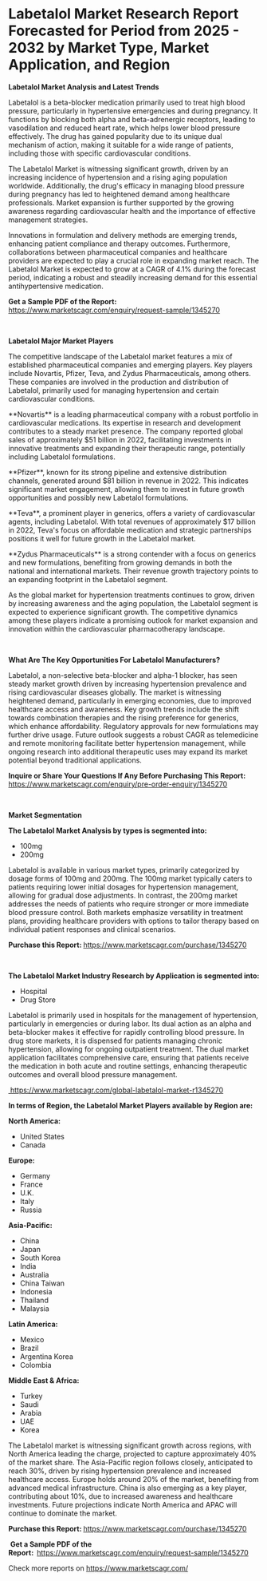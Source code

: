 <p><h1>Labetalol Market Research Report Forecasted for Period from 2025 -  2032 by Market Type, Market Application, and Region</h1></p><p><strong>Labetalol Market Analysis and Latest Trends</strong></p>
<p><p>Labetalol is a beta-blocker medication primarily used to treat high blood pressure, particularly in hypertensive emergencies and during pregnancy. It functions by blocking both alpha and beta-adrenergic receptors, leading to vasodilation and reduced heart rate, which helps lower blood pressure effectively. The drug has gained popularity due to its unique dual mechanism of action, making it suitable for a wide range of patients, including those with specific cardiovascular conditions.</p><p>The Labetalol Market is witnessing significant growth, driven by an increasing incidence of hypertension and a rising aging population worldwide. Additionally, the drug's efficacy in managing blood pressure during pregnancy has led to heightened demand among healthcare professionals. Market expansion is further supported by the growing awareness regarding cardiovascular health and the importance of effective management strategies.</p><p>Innovations in formulation and delivery methods are emerging trends, enhancing patient compliance and therapy outcomes. Furthermore, collaborations between pharmaceutical companies and healthcare providers are expected to play a crucial role in expanding market reach. The Labetalol Market is expected to grow at a CAGR of 4.1% during the forecast period, indicating a robust and steadily increasing demand for this essential antihypertensive medication.</p></p>
<p><strong>Get a Sample PDF of the Report:&nbsp;</strong> <a href="https://www.marketscagr.com/enquiry/request-sample/1345270?utm_campaign=2890&utm_medium=2&utm_source=Github&utm_content=ia&utm_term=08032025&utm_id=labetalol">https://www.marketscagr.com/enquiry/request-sample/1345270</a></p>
<p>&nbsp;</p>
<p><strong>Labetalol Major Market Players</strong></p>
<p><p>The competitive landscape of the Labetalol market features a mix of established pharmaceutical companies and emerging players. Key players include Novartis, Pfizer, Teva, and Zydus Pharmaceuticals, among others. These companies are involved in the production and distribution of Labetalol, primarily used for managing hypertension and certain cardiovascular conditions.</p><p>**Novartis** is a leading pharmaceutical company with a robust portfolio in cardiovascular medications. Its expertise in research and development contributes to a steady market presence. The company reported global sales of approximately $51 billion in 2022, facilitating investments in innovative treatments and expanding their therapeutic range, potentially including Labetalol formulations.</p><p>**Pfizer**, known for its strong pipeline and extensive distribution channels, generated around $81 billion in revenue in 2022. This indicates significant market engagement, allowing them to invest in future growth opportunities and possibly new Labetalol formulations.</p><p>**Teva**, a prominent player in generics, offers a variety of cardiovascular agents, including Labetalol. With total revenues of approximately $17 billion in 2022, Teva's focus on affordable medication and strategic partnerships positions it well for future growth in the Labetalol market.</p><p>**Zydus Pharmaceuticals** is a strong contender with a focus on generics and new formulations, benefiting from growing demands in both the national and international markets. Their revenue growth trajectory points to an expanding footprint in the Labetalol segment.</p><p>As the global market for hypertension treatments continues to grow, driven by increasing awareness and the aging population, the Labetalol segment is expected to experience significant growth. The competitive dynamics among these players indicate a promising outlook for market expansion and innovation within the cardiovascular pharmacotherapy landscape.</p></p>
<p>&nbsp;</p>
<p><strong>What Are The Key Opportunities For Labetalol Manufacturers?</strong></p>
<p><p>Labetalol, a non-selective beta-blocker and alpha-1 blocker, has seen steady market growth driven by increasing hypertension prevalence and rising cardiovascular diseases globally. The market is witnessing heightened demand, particularly in emerging economies, due to improved healthcare access and awareness. Key growth trends include the shift towards combination therapies and the rising preference for generics, which enhance affordability. Regulatory approvals for new formulations may further drive usage. Future outlook suggests a robust CAGR as telemedicine and remote monitoring facilitate better hypertension management, while ongoing research into additional therapeutic uses may expand its market potential beyond traditional applications.</p></p>
<p><strong>Inquire or Share Your Questions If Any Before Purchasing This Report:</strong> <a href="https://www.marketscagr.com/enquiry/pre-order-enquiry/1345270?utm_campaign=2890&utm_medium=2&utm_source=Github&utm_content=ia&utm_term=08032025&utm_id=labetalol">https://www.marketscagr.com/enquiry/pre-order-enquiry/1345270</a></p>
<p>&nbsp;</p>
<p><strong>Market Segmentation</strong></p>
<p><strong>The Labetalol Market Analysis by types is segmented into:</strong></p>
<p><ul><li>100mg</li><li>200mg</li></ul></p>
<p><p>Labetalol is available in various market types, primarily categorized by dosage forms of 100mg and 200mg. The 100mg market typically caters to patients requiring lower initial dosages for hypertension management, allowing for gradual dose adjustments. In contrast, the 200mg market addresses the needs of patients who require stronger or more immediate blood pressure control. Both markets emphasize versatility in treatment plans, providing healthcare providers with options to tailor therapy based on individual patient responses and clinical scenarios.</p></p>
<p><strong>Purchase this Report:&nbsp;</strong><a href="https://www.marketscagr.com/purchase/1345270?utm_campaign=2890&utm_medium=2&utm_source=Github&utm_content=ia&utm_term=08032025&utm_id=labetalol">https://www.marketscagr.com/purchase/1345270</a></p>
<p>&nbsp;</p>
<p><strong>The Labetalol Market Industry Research by Application is segmented into:</strong></p>
<p><ul><li>Hospital</li><li>Drug Store</li></ul></p>
<p><p>Labetalol is primarily used in hospitals for the management of hypertension, particularly in emergencies or during labor. Its dual action as an alpha and beta-blocker makes it effective for rapidly controlling blood pressure. In drug store markets, it is dispensed for patients managing chronic hypertension, allowing for ongoing outpatient treatment. The dual market application facilitates comprehensive care, ensuring that patients receive the medication in both acute and routine settings, enhancing therapeutic outcomes and overall blood pressure management.</p></p>
<p><a href="https://www.marketscagr.com/global-labetalol-market-r1345270?utm_campaign=2890&utm_medium=2&utm_source=Github&utm_content=ia&utm_term=08032025&utm_id=labetalol">&nbsp;https://www.marketscagr.com/global-labetalol-market-r1345270</a></p>
<p><strong>In terms of Region, the Labetalol Market Players available by Region are:</strong></p>
<p>
    <p> <strong> North America: </strong>
        <ul>
            <li>United States</li>
            <li>Canada</li>
        </ul>
        </p> 
    <p> <strong> Europe: </strong>
        <ul>
            <li>Germany</li>
            <li>France</li>
            <li>U.K.</li>
            <li>Italy</li>
            <li>Russia</li>
        </ul>
        </p> 
    <p> <strong> Asia-Pacific: </strong>
        <ul>
            <li>China</li>
            <li>Japan</li>
            <li>South Korea</li>
            <li>India</li>
            <li>Australia</li>
            <li>China Taiwan</li>
            <li>Indonesia</li>
            <li>Thailand</li>
            <li>Malaysia</li>
        </ul>
        </p> 
    <p> <strong> Latin America: </strong>
        <ul>
            <li>Mexico</li>
            <li>Brazil</li>
            <li>Argentina Korea</li>
            <li>Colombia</li>
        </ul>
        </p> 
    <p> <strong> Middle East & Africa: </strong>
        <ul>
            <li>Turkey</li>
            <li>Saudi</li>
            <li>Arabia</li>
            <li>UAE</li>
            <li>Korea</li>
        </ul>
    </p>
    </p>
<p><p>The Labetalol market is witnessing significant growth across regions, with North America leading the charge, projected to capture approximately 40% of the market share. The Asia-Pacific region follows closely, anticipated to reach 30%, driven by rising hypertension prevalence and increased healthcare access. Europe holds around 20% of the market, benefiting from advanced medical infrastructure. China is also emerging as a key player, contributing about 10%, due to increased awareness and healthcare investments. Future projections indicate North America and APAC will continue to dominate the market.</p></p>
<p><strong>Purchase this Report: </strong><a href="https://www.marketscagr.com/purchase/1345270?utm_campaign=2890&utm_medium=2&utm_source=Github&utm_content=ia&utm_term=08032025&utm_id=labetalol">https://www.marketscagr.com/purchase/1345270</a></p>
<p>&nbsp;<strong>Get a Sample PDF of the Report:&nbsp;&nbsp;</strong><a href="https://www.marketscagr.com/enquiry/request-sample/1345270?utm_campaign=2890&utm_medium=2&utm_source=Github&utm_content=ia&utm_term=08032025&utm_id=labetalol">https://www.marketscagr.com/enquiry/request-sample/1345270</a></p>
<p><strong></strong></p>
<p>Check more reports on <a href="https://www.marketscagr.com/?utm_campaign=2890&utm_medium=2&utm_source=Github&utm_content=ia&utm_term=08032025&utm_id=labetalol">https://www.marketscagr.com/</a></p>